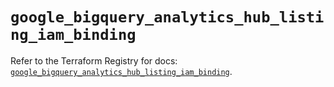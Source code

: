# `google_bigquery_analytics_hub_listing_iam_binding`

Refer to the Terraform Registry for docs: [`google_bigquery_analytics_hub_listing_iam_binding`](https://registry.terraform.io/providers/hashicorp/google-beta/5.38.0/docs/resources/google_bigquery_analytics_hub_listing_iam_binding).
